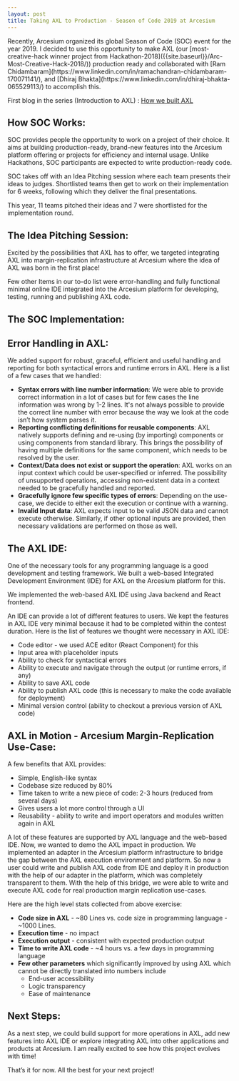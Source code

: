 ```yaml
---
layout: post
title: Taking AXL to Production - Season of Code 2019 at Arcesium
---
```


<link rel="stylesheet" type="text/css" href="{{ site.baseurl }}/post.css" />
Recently, Arcesium organized its global Season of Code (SOC) event for the year 2019. I decided to use this opportunity to make AXL (our [most-creative-hack winner project from Hackathon-2018]({{site.baseurl}}/Arc-Most-Creative-Hack-2018/)) production ready and collaborated with [Ram Chidambaram](https://www.linkedin.com/in/ramachandran-chidambaram-170071141/),  and [Dhiraj Bhakta](https://www.linkedin.com/in/dhiraj-bhakta-065529113/) to accomplish this.

First blog in the series (Introduction to AXL) : [How we built AXL]({{site.baseurl}}/Arc-Most-Creative-Hack-2018/)

## How SOC Works:

SOC provides people the opportunity to work on a project of their choice. It aims at building production-ready, brand-new features into the Arcesium platform offering or projects for efficiency and internal usage. Unlike Hackathons, SOC participants are expected to write production-ready code.

SOC takes off with an Idea Pitching session where each team presents their ideas to judges. Shortlisted teams then get to work on their implementation for 6 weeks, following which they deliver the final presentations.

This year, 11 teams pitched their ideas and 7 were shortlisted for the implementation round.

## The Idea Pitching Session:

Excited by the possibilities that AXL has to offer, we targeted integrating AXL into margin-replication infrastructure at Arcesium where the idea of AXL was born in the first place!


Few other Items in our to-do list were error-handling and fully functional minimal online IDE integrated into the Arcesium platform for developing, testing, running and publishing AXL code.

## The SOC Implementation:

## Error Handling in AXL:

We added support for robust, graceful, efficient and useful handling and reporting for both syntactical errors and runtime errors in AXL. Here is a list of a few cases that we handled:

* **Syntax errors with line number information**: We were able to provide correct information in a lot of cases but for few cases the line information was wrong by 1-2 lines. It's not always possible to provide the correct line number with error because the way we look at the code isn’t how system parses it.
* **Reporting conflicting definitions for reusable components**: AXL natively supports defining and re-using (by importing) components or using components from standard library. This brings the possibility of having multiple definitions for the same component, which needs to be resolved by the user.
* **Context/Data does not exist or support the operation**: AXL works on an input context which could be user-specified or inferred. The possibility of unsupported operations, accessing non-existent data in a context needed to be gracefully handled and reported.
* **Gracefully ignore few specific types of errors**: Depending on the use-case, we decide to either exit the execution or continue with a warning.
* **Invalid Input data**: AXL expects input to be valid JSON data and cannot execute otherwise. Similarly, if other optional inputs are provided, then necessary validations are performed on those as well.

## The AXL IDE:

One of the necessary tools for any programming language is a good development and testing framework. We built a web-based Integrated Development Environment (IDE) for AXL on the Arcesium platform for this. 


We implemented the web-based AXL IDE using Java backend and React frontend.

An IDE can provide a lot of different features to users. We kept the features in AXL IDE very minimal because it had to be completed within the contest duration. Here is the list of features we thought were necessary in AXL IDE:

* Code editor - we used ACE editor (React Component) for this
* Input area with placeholder inputs
* Ability to check for syntactical errors
* Ability to execute and navigate through the output (or runtime errors, if any)
* Ability to save AXL code
* Ability to publish AXL code (this is necessary to make the code available for deployment)
* Minimal version control (ability to checkout a previous version of AXL code)

## AXL in Motion - Arcesium Margin-Replication Use-Case:

A few benefits that AXL provides:

* Simple, English-like syntax 
* Codebase size reduced by 80% 
* Time taken to write a new piece of code: 2-3 hours (reduced from several days)
* Gives users a lot more control through a UI
* Reusability - ability to write and import operators and modules written again in AXL

A lot of these features are supported by AXL language and the web-based IDE. Now, we wanted to demo the AXL impact in production. We implemented an adapter in the Arcesium platform infrastructure to bridge the gap between the AXL execution environment and platform. So now a user could write and publish AXL code from IDE and deploy it in production with the help of our adapter in the platform, which was completely transparent to them. With the help of this bridge, we were able to write and execute AXL code for real production margin replication use-cases. 

Here are the high level stats collected from above exercise:

* **Code size in AXL** - ~80 Lines vs. code size in programming language - ~1000 Lines.
* **Execution time** - no impact
* **Execution output** - consistent with expected production output
* **Time to write AXL code** - ~4 hours vs. a few days in programming language
* **Few other parameters** which significantly improved by using AXL which cannot be directly translated into numbers include 
    * End-user accessibility 
    * Logic transparency
    * Ease of maintenance

## Next Steps:

As a next step, we could build support for more operations in AXL, add new features into AXL IDE or explore integrating AXL into other applications and products at Arcesium. I am really excited to see how this project evolves with time! 

That’s it for now. All the best for your next project!

